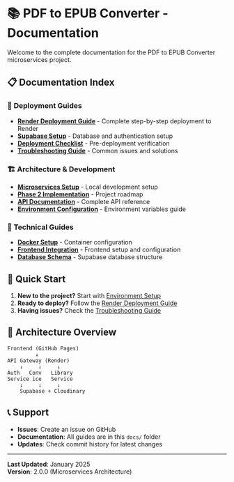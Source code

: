 # 📚 PDF to EPUB Converter - Documentation

Welcome to the complete documentation for the PDF to EPUB Converter microservices project.

## 📋 Documentation Index

### 🚀 **Deployment Guides**
- **[Render Deployment Guide](./render-deploy.md)** - Complete step-by-step deployment to Render
- **[Supabase Setup](./setup_supabase.md)** - Database and authentication setup
- **[Deployment Checklist](./DEPLOYMENT_CHECKLIST.md)** - Pre-deployment verification
- **[Troubleshooting Guide](./troubleshooting.md)** - Common issues and solutions

### 🏗️ **Architecture & Development**  
- **[Microservices Setup](./MICROSERVICES_SETUP.md)** - Local development setup
- **[Phase 2 Implementation](./PHASE2_IMPLEMENTATION.md)** - Project roadmap
- **[API Documentation](./api-docs.md)** - Complete API reference
- **[Environment Configuration](./environment-setup.md)** - Environment variables guide

### 🔧 **Technical Guides**
- **[Docker Setup](./docker-guide.md)** - Container configuration
- **[Frontend Integration](./frontend-guide.md)** - Frontend setup and configuration
- **[Database Schema](./database-schema.md)** - Supabase database structure

## 🎯 **Quick Start**

1. **New to the project?** Start with [Environment Setup](./environment-setup.md)
2. **Ready to deploy?** Follow the [Render Deployment Guide](./render-deploy.md)  
3. **Having issues?** Check the [Troubleshooting Guide](./troubleshooting.md)

## 🌟 **Architecture Overview**

```
Frontend (GitHub Pages)
         ↓
API Gateway (Render)
    ↓     ↓     ↓
Auth   Conv   Library
Service ice   Service
    ↓     ↓     ↓
    Supabase + Cloudinary
```

## 📞 **Support**

- **Issues**: Create an issue on GitHub
- **Documentation**: All guides are in this `docs/` folder
- **Updates**: Check commit history for latest changes

---

**Last Updated**: January 2025  
**Version**: 2.0.0 (Microservices Architecture) 